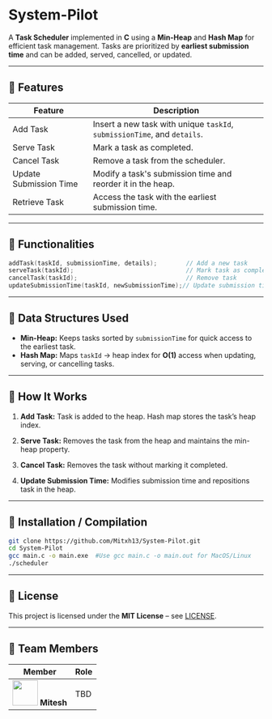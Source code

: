 # System-Pilot

A **Task Scheduler** implemented in **C** using a **Min-Heap** and **Hash Map** for efficient task management. Tasks are prioritized by **earliest submission time** and can be added, served, cancelled, or updated.

---

## 🔹 Features

| Feature                | Description                                                              |
| ---------------------- | ------------------------------------------------------------------------ |
| Add Task               | Insert a new task with unique `taskId`, `submissionTime`, and `details`. |
| Serve Task             | Mark a task as completed.                                                |
| Cancel Task            | Remove a task from the scheduler.                                        |
| Update Submission Time | Modify a task's submission time and reorder it in the heap.              |
| Retrieve Task          | Access the task with the earliest submission time.                       |

---

## 🔹 Functionalities

```c
addTask(taskId, submissionTime, details);        // Add a new task
serveTask(taskId);                               // Mark task as completed
cancelTask(taskId);                              // Remove task
updateSubmissionTime(taskId, newSubmissionTime);// Update submission time & reorder
```

---

## 🔹 Data Structures Used

* **Min-Heap:** Keeps tasks sorted by `submissionTime` for quick access to the earliest task.
* **Hash Map:** Maps `taskId` → heap index for **O(1)** access when updating, serving, or cancelling tasks.

---

## 🔹 How It Works

1. **Add Task:**
   Task is added to the heap. Hash map stores the task’s heap index.

2. **Serve Task:**
   Removes the task from the heap and maintains the min-heap property.

3. **Cancel Task:**
   Removes the task without marking it completed.

4. **Update Submission Time:**
   Modifies submission time and repositions task in the heap.

---


## 🔹 Installation / Compilation

```bash
git clone https://github.com/Mitxh13/System-Pilot.git
cd System-Pilot
gcc main.c -o main.exe  #Use gcc main.c -o main.out for MacOS/Linux
./scheduler
```

---

## 🔹 License

This project is licensed under the **MIT License** – see [LICENSE](LICENSE).

--- 

## 👥 Team Members

| Member | Role |
|--------|------|
| <img src="https://github.com/Mitxh13.png" width="50"> **Mitesh** | TBD |

